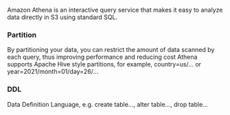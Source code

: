 Amazon Athena is an interactive query service that makes it easy to analyze data directly in S3 using standard SQL.
### Partition
By partitioning your data, you can restrict the amount of data scanned by each query, thus improving performance and reducing cost 
Athena supports Apache Hive style partitions, for example, country=us/... or year=2021/month=01/day=26/... 
### DDL
Data Definition Language, e.g. create table..., alter table..., drop table...  
